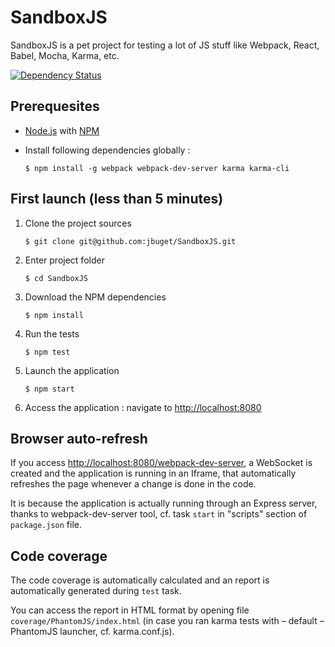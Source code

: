 # SandboxJS

SandboxJS is a pet project for testing a lot of JS stuff like Webpack, React, Babel, Mocha, Karma, etc.

[![Dependency Status](https://www.versioneye.com/user/projects/56fceaf5905db1003fe993ab/badge.svg?style=flat)](https://www.versioneye.com/user/projects/56fceaf5905db1003fe993ab)

## Prerequesites

* [Node.js](https://nodejs.org) with [NPM](https://www.npmjs.com/)
* Install following dependencies globally :

   ```
   $ npm install -g webpack webpack-dev-server karma karma-cli
   ```

## First launch (less than 5 minutes)

1. Clone the project sources
   ```
   $ git clone git@github.com:jbuget/SandboxJS.git
   ```

2. Enter project folder
   ```
   $ cd SandboxJS
   ```

3. Download the NPM dependencies
   ```
   $ npm install
   ```

4. Run the tests
   ```
   $ npm test
   ```

5. Launch the application
   ```
   $ npm start
   ```

6. Access the application : navigate to [http://localhost:8080](http://localhost:8080)


## Browser auto-refresh

If you access [http://localhost:8080/webpack-dev-server](http://localhost:8080/webpack-dev-server), a WebSocket is created and the application is running in an
Iframe, that automatically refreshes the page whenever a change is done in the code.

It is because the application is actually running through an Express server, thanks to webpack-dev-server tool, cf. task
`start` in "scripts" section of `package.json` file.

## Code coverage

The code coverage is automatically calculated and an report is automatically generated during `test` task.

You can access the report in HTML format by opening file `coverage/PhantomJS/index.html` (in case you ran karma tests
with – default – PhantomJS launcher, cf. karma.conf.js).
